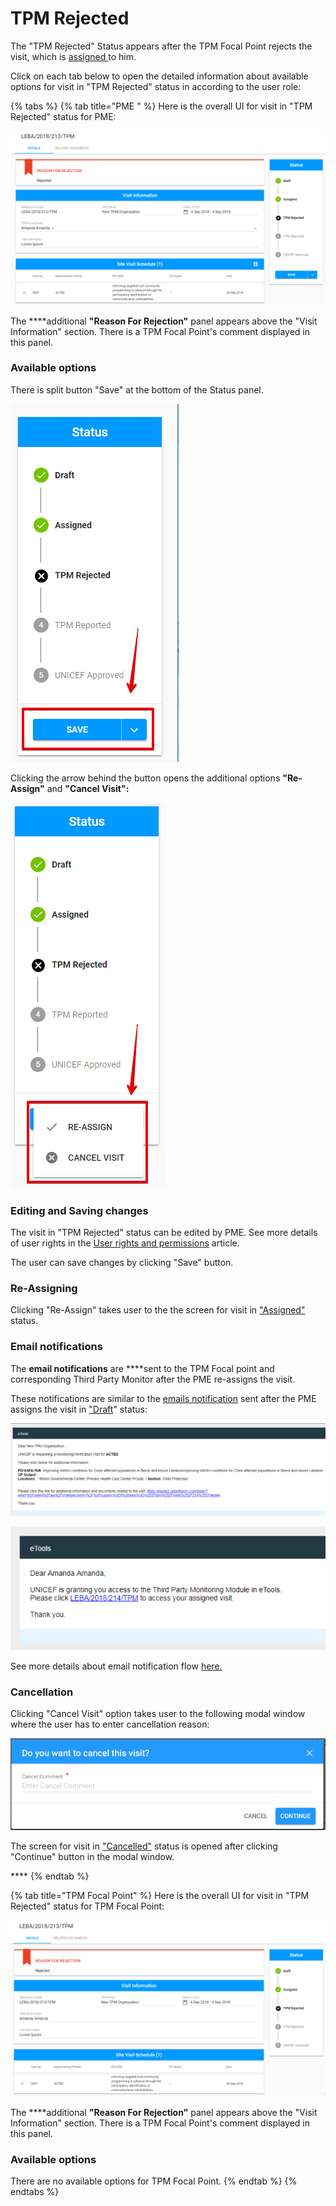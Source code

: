 # TPM Rejected

The "TPM Rejected" Status appears after the TPM Focal Point rejects the visit, which is [assigned ](assigned.md)to him.

Click on each tab below to open the detailed information about available options for visit in "TPM Rejected" status in according to the user role: 

{% tabs %}
{% tab title="PME " %}
Here is the overall UI for visit in "TPM Rejected" status for PME:

![Visit in &quot;TPM Rejected&quot; status : overall UI for PME](../../../.gitbook/assets/87.png)

The ****additional **"Reason For Rejection"** panel appears above the "Visit Information" section. There is a TPM Focal Point's  comment displayed in this panel.

### Available options

There is split button "Save" at the bottom of the Status panel. 

![Save button](../../../.gitbook/assets/89.png)

Clicking the arrow behind the button opens the additional options **"Re-Assign"** and **"Cancel Visit":**

![Additional options for split button &quot;Save&quot;](../../../.gitbook/assets/90.png)

### Editing and Saving changes

The visit in "TPM Rejected" status can be edited by PME. See more details of user rights in the [User rights and permissions](../../overview/user-rights-and-permissions.md) article.

The user can save changes by clicking "Save" button. 

### Re-Assigning

Clicking "Re-Assign" takes user to the the screen for visit in ["Assigned"](assigned.md) status.

### Email notifications

The **email notifications** are ****sent to the TPM Focal point and corresponding Third Party Monitor after the PME re-assigns the visit. 

These notifications are similar to the [emails notification](https://razortheory.gitbook.io/third-party-monitoring-module-documentation/product-end-user-documentation/list-of-visits-section/statuses-and-actions/draft#email-notifications) sent after the PME assigns the visit in ["Draft](draft.md)" status: 

![Email notification to Third Party Monitor](../../../.gitbook/assets/91.png)

![Email notification to the TPM Focal](../../../.gitbook/assets/92.png)

See more details about email notification flow [here.](../emails-notifications-flow.md)

### Cancellation

Clicking "Cancel Visit" option takes user to the following modal window where the user has to enter cancellation reason:

![Cancellation modal window](../../../.gitbook/assets/cancel%20%281%29.png)

The screen for visit in ["Cancelled"](cancelled.md) status is opened after clicking "Continue" button in the modal window.



\*\*\*\*
{% endtab %}

{% tab title="TPM Focal Point" %}
Here is the overall UI for visit in "TPM Rejected" status for TPM Focal Point:

![Visit in &quot;TPM Rejected&quot; status: overall UI for TPM Focal Point ](../../../.gitbook/assets/88.png)

The ****additional **"Reason For Rejection"** panel appears above the "Visit Information" section. There is a TPM Focal Point's  comment displayed in this panel.

### Available options

There are no available options for TPM Focal Point. 
{% endtab %}
{% endtabs %}

